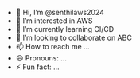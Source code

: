 - 👋 Hi, I’m @senthilaws2024
- 👀 I’m interested in AWS
- 🌱 I’m currently learning CI/CD
- 💞️ I’m looking to collaborate on ABC
- 📫 How to reach me ...
- 😄 Pronouns: ...
- ⚡ Fun fact: ...

<!---
senthilaws2024/senthilaws2024 is a ✨ special ✨ repository because its `README.md` (this file) appears on your GitHub profile.
You can click the Preview link to take a look at your changes.
--->
